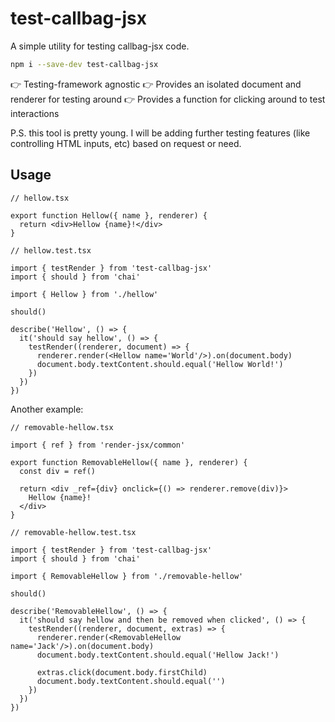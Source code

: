 # test-callbag-jsx
A simple utility for testing callbag-jsx code.

```bash
npm i --save-dev test-callbag-jsx
```

👉 Testing-framework agnostic
👉 Provides an isolated document and renderer for testing around
👉 Provides a function for clicking around to test interactions

P.S. this tool is pretty young. I will be adding further testing features (like controlling HTML inputs,
etc) based on request or need.

## Usage

```tsx
// hellow.tsx

export function Hellow({ name }, renderer) {
  return <div>Hellow {name}!</div>
}
```
```tsx
// hellow.test.tsx

import { testRender } from 'test-callbag-jsx'
import { should } from 'chai'

import { Hellow } from './hellow'

should()

describe('Hellow', () => {
  it('should say hellow', () => {
    testRender((renderer, document) => {
      renderer.render(<Hellow name='World'/>).on(document.body)
      document.body.textContent.should.equal('Hellow World!')
    })
  })
})
```

Another example:

```tsx
// removable-hellow.tsx

import { ref } from 'render-jsx/common'

export function RemovableHellow({ name }, renderer) {
  const div = ref()

  return <div _ref={div} onclick={() => renderer.remove(div)}>
    Hellow {name}!
  </div>
}
```
```tsx
// removable-hellow.test.tsx

import { testRender } from 'test-callbag-jsx'
import { should } from 'chai'

import { RemovableHellow } from './removable-hellow'

should()

describe('RemovableHellow', () => {
  it('should say hellow and then be removed when clicked', () => {
    testRender((renderer, document, extras) => {
      renderer.render(<RemovableHellow name='Jack'/>).on(document.body)
      document.body.textContent.should.equal('Hellow Jack!')

      extras.click(document.body.firstChild)
      document.body.textContent.should.equal('')
    })
  })
})
```